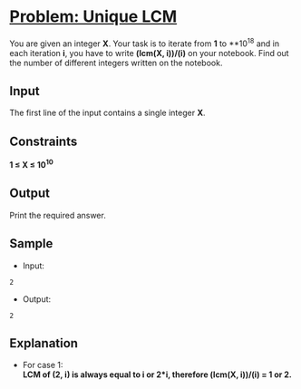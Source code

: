 # [Problem: Unique LCM](https://my.newtonschool.co/playground/code/cmt6gh0id94h)

You are given an integer **X**. Your task is to iterate from **1** to **10<sup>18</sup> and in each iteration **i**, you have to write **(lcm(X, i))/(i)** on your notebook. Find out the number of different integers written on the notebook.

## Input

The first line of the input contains a single integer **X**.

## Constraints

**1 ≤ X ≤ 10<sup>10</sup>**

## Output

Print the required answer.

## Sample

- Input:
```
2
```

- Output:
```
2
```

## Explanation

- For case 1: <br> **LCM of (2, i) is always equal to i or 2*i, therefore (lcm(X, i))/(i) = 1 or 2.**
